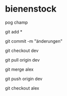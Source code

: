 # bienenstock
pog champ


git add *

git commit -m "änderungen"

git checkout dev

git pull origin dev

git merge alex

git push origin dev

git checkout alex
